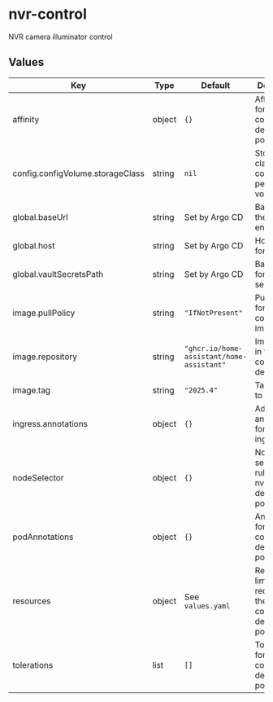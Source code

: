 # nvr-control

NVR camera illuminator control

## Values

| Key | Type | Default | Description |
|-----|------|---------|-------------|
| affinity | object | `{}` | Affinity rules for the nvr-control deployment pod |
| config.configVolume.storageClass | string | `nil` | Storage class for configuration persistent volume |
| global.baseUrl | string | Set by Argo CD | Base URL for the environment |
| global.host | string | Set by Argo CD | Host name for ingress |
| global.vaultSecretsPath | string | Set by Argo CD | Base path for Vault secrets |
| image.pullPolicy | string | `"IfNotPresent"` | Pull policy for the nvr-control image |
| image.repository | string | `"ghcr.io/home-assistant/home-assistant"` | Image to use in the nvr-control deployment |
| image.tag | string | `"2025.4"` | Tag of image to use |
| ingress.annotations | object | `{}` | Additional annotations for the ingress rule |
| nodeSelector | object | `{}` | Node selection rules for the nvr-control deployment pod |
| podAnnotations | object | `{}` | Annotations for the nvr-control deployment pod |
| resources | object | See `values.yaml` | Resource limits and requests for the nvr-control deployment pod |
| tolerations | list | `[]` | Tolerations for the nvr-control deployment pod |
